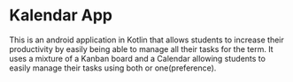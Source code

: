 # Kalendar App

This is an android application in Kotlin that allows students to increase their productivity by easily being able to manage all their tasks for the term. It uses a mixture of a Kanban board and a Calendar allowing students to easily manage their tasks using both or one(preference). 
